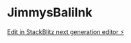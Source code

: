# JimmysBaliInk

[Edit in StackBlitz next generation editor ⚡️](https://stackblitz.com/~/github.com/krazor94/JimmysBaliInk)
